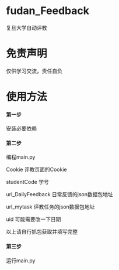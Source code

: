 # fudan_Feedback
复旦大学自动评教

# 免责声明

仅供学习交流，责任自负

# 使用方法

#### 第一步

安装必要依赖

#### 第二步

编程main.py

Cookie 评教页面的Cookie 

studentCode 学号

url_DailyFeedback 日常反馈的json数据包地址

url_mytask 评教任务的json数据包地址

uid 可能需要改一下日期

以上请自行抓包获取并填写完整

#### 第三步

运行main.py
